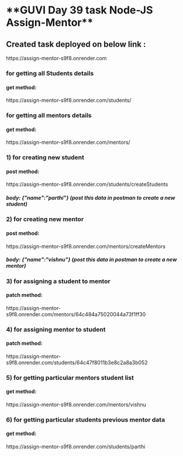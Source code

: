 <h1>**GUVI Day 39 task Node-JS Assign-Mentor**</h1>


<h2>Created task deployed on below link :</h2>
https://assign-mentor-s9f8.onrender.com


<h3>for getting all Students details</h3>
<h4>get method:</h4> https://assign-mentor-s9f8.onrender.com/students/

<h3>for getting all mentors details</h3>
<h4>get method: </h4> https://assign-mentor-s9f8.onrender.com/mentors/

<h3>1) for creating new student</h3>
<h4>post method:</h4> https://assign-mentor-s9f8.onrender.com/students/createStudents
<h5>body: {"name":"parthi"} <span>(post this data in postman to create a new student)</span></h5>

<h3>2) for creating new mentor</h3>
<h4>post method: </h4> https://assign-mentor-s9f8.onrender.com/mentors/createMentors
<h5>body: {"name":"vishnu"} <span>(post this data in postman to create a new mentor)</span></h5>


<h3>3) for assigning a student to mentor</h3>
<h4>patch method: </h4> https://assign-mentor-s9f8.onrender.com/mentors/64c484a75020044a73f1ff30

<h3>4) for assigning mentor to student</h3>
<h4>patch method: </h4> https://assign-mentor-s9f8.onrender.com/students/64c47f8011b3e8c2a8a3b052

<h3>5) for getting particular mentors student list</h3>
<h4>get method: </h4> https://assign-mentor-s9f8.onrender.com/mentors/vishnu

<h3>6) for getting particular students previous mentor data</h3>
<h4>get method: </h4> https://assign-mentor-s9f8.onrender.com/students/parthi

